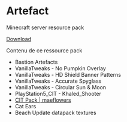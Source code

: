 # Artefact
Minecraft server resource pack

[Download](https://download.topazdev.fr/projets/resourcespack/artefacts/)


Contenu de ce ressource pack

- Bastion Artefacts
- VanillaTweaks - No Pumpkin Overlay
- VanillaTweaks - HD Shield Banner Patterns
- VanillaTweaks - Accurate Spyglass
- VanillaTweaks - Circular Sun & Moon
- PlayStation5_CIT - Khaled_Shooter
- [CIT Pack | maeflowers](https://maeflowersmc.wixsite.com/minecraft)
- Cat Ears
- Beach Update datapack textures
